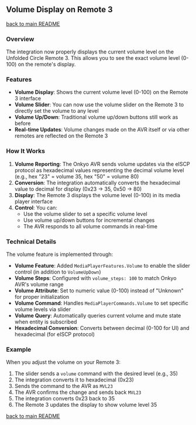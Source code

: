 ## Volume Display on Remote 3

[back to main README](../README.md)

### Overview

The integration now properly displays the current volume level on the Unfolded Circle Remote 3. This allows you to see the exact volume level (0-100) on the remote's display.

### Features

- **Volume Display**: Shows the current volume level (0-100) on the Remote 3 interface
- **Volume Slider**: You can now use the volume slider on the Remote 3 to directly set the volume to any level
- **Volume Up/Down**: Traditional volume up/down buttons still work as before
- **Real-time Updates**: Volume changes made on the AVR itself or via other remotes are reflected on the Remote 3

### How It Works

1. **Volume Reporting**: The Onkyo AVR sends volume updates via the eISCP protocol as hexadecimal values representing the decimal volume level (e.g., hex "23" = volume 35, hex "50" = volume 80)
2. **Conversion**: The integration automatically converts the hexadecimal value to decimal for display (0x23 → 35, 0x50 → 80)
3. **Display**: The Remote 3 displays the volume level (0-100) in its media player interface
4. **Control**: You can:
   - Use the volume slider to set a specific volume level
   - Use volume up/down buttons for incremental changes
   - The AVR responds to all volume commands in real-time

### Technical Details

The volume feature is implemented through:

- **Volume Feature**: Added `MediaPlayerFeatures.Volume` to enable the slider control (in addition to `VolumeUpDown`)
- **Volume Steps**: Configured with `volume_steps: 100` to match Onkyo AVR's volume range
- **Volume Attribute**: Set to numeric value (0-100) instead of "Unknown" for proper initialization
- **Volume Command**: Handles `MediaPlayerCommands.Volume` to set specific volume levels via slider
- **Volume Query**: Automatically queries current volume and mute state when entity is subscribed
- **Hexadecimal Conversion**: Converts between decimal (0-100 for UI) and hexadecimal (for eISCP protocol)

### Example

When you adjust the volume on your Remote 3:

1. The slider sends a `volume` command with the desired level (e.g., 35)
2. The integration converts it to hexadecimal (0x23)
3. Sends the command to the AVR as `MVL23`
4. The AVR confirms the change and sends back `MVL23`
5. The integration converts 0x23 back to 35
6. The Remote 3 updates the display to show volume level 35

[back to main README](../README.md)
